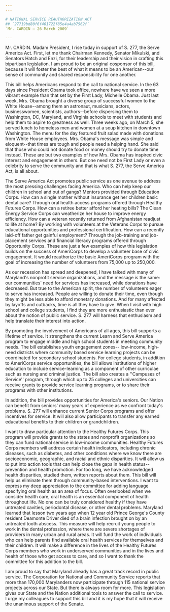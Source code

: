 ```yaml
---
---

# NATIONAL SERVICE REAUTHORIZATION ACT
## `27719bd80f6f401722f85e4a4ab7562f`
`Mr. CARDIN — 26 March 2009`

---
```



Mr. CARDIN. Madam President, I rise today in support of S. 277, the 
Serve America Act. First, let me thank Chairman Kennedy, Senator 
Mikulski, and Senators Hatch and Enzi, for their leadership and their 
vision in crafting this bipartisan legislation. I am proud to be an 
original cosponsor of this bill, because it will foster the best of 
what it means to be an American--our sense of community and shared 
responsibility for one another.

This bill helps Americans respond to the call to national service. In 
the 63 days since President Obama took office, nowhere have we seen a 
more vibrant example than that set by the First Lady, Michelle Obama. 
Just last week, Mrs. Obama brought a diverse group of successful women 
to the White House--among them an astronaut, musicians, actors, 
businesswomen, scientists, authors--before dispersing them to 
Washington, DC, Maryland, and Virginia schools to meet with students 
and help them to aspire to greatness as well. Three weeks ago, on March 
5, she served lunch to homeless men and women at a soup kitchen in 
downtown Washington. The menu for the day featured fruit salad made 
with donations from White House employees. Mrs. Obama's message was 
simple and eloquent--that times are tough and people need a helping 
hand. She said that those who could not donate food or money should try 
to donate time instead. These are but two examples of how Mrs. Obama 
has inspired civic interest and engagement in others. But one need not 
be First Lady or even a celebrity to serve the community and that is 
what S. 277, the Serve America Act, is all about.

The Serve America Act promotes public service as one avenue to 
address the most pressing challenges facing America. Who can help keep 
our children in school and out of gangs? Mentors provided through 
Education Corps. How can a single mother without insurance get her 
children basic dental care? Through oral health access programs offered 
through Healthy Futures Corps. How can a retiree better afford her 
heating bills? The Clean Energy Service Corps can weatherize her house 
to improve energy efficiency. How can a veteran recently returned from 
Afghanistan readjust to life at home? By working with volunteers at the 
Veterans Corps to pursue educational opportunities and professional 
certification. How can a recently laid-off father get gainful 
employment? Through the job-training and job-placement services and 
financial literacy programs offered through Opportunity Corps. These 
are just a few examples of how this legislation builds on the success 
of AmeriCorps to develop a volunteer base of civic engagement. It would 
reauthorize the basic AmeriCorps program with the goal of increasing 
the number of volunteers from 75,000 up to 250,000.

As our recession has spread and deepened, I have talked with many of 
Maryland's nonprofit service organizations, and the message is the 
same: our communities' need for services has increased, while donations 
have decreased. But true to the American spirit, the number of 
volunteers eager to serve has increased. People are willing to donate 
their time, even though they might be less able to afford monetary 
donations. And for many affected by layoffs and cutbacks, time is all 
they have to give. When I visit with high school and college students, 
I find they are more enthusiastic than ever about the notion of public 
service. S. 277 will harness that enthusiasm and help translate their 
interest into action.

By promoting the involvement of Americans of all ages, this bill 
supports a lifetime of service. It strengthens the current Learn and 
Serve America program to engage middle and high school students in 
meeting community needs. The bill establishes youth engagement zones--
low-income, high-need districts where community based service learning 
projects can be coordinated for secondary school students. For college 
students, in addition to AmeriCorps service opportunities, the bill 
allows institutions of higher education to include service-learning as 
a component of other curriculae such as nursing and criminal justice. 
The bill also creates a ''Campuses of Service'' program, through which 
up to 25 colleges and universities can receive grants to provide 
service learning programs, or to share their programs with other 
institutions.

In addition, the bill provides opportunities for America's seniors. 
Our Nation can benefit from seniors' many years of experience as we 
confront today's problems. S. 277 will enhance current Senior Corps 
programs and offer incentives for service. It will also allow 
participants to transfer any earned educational benefits to their 
children or grandchildren.

I want to draw particular attention to the Healthy Futures Corps. 
This program will provide grants to the states and nonprofit 
organizations so they can fund national service in low-income 
communities. Healthy Futures Corps members will address certain health 
indicators, including chronic diseases, such as diabetes, and other 
conditions where we know there are socioeconomic, geographic, and 
racial and ethnic disparities. It will allow us to put into action 
tools that can help close the gaps in health status--prevention and 
health promotion. For too long, we have acknowledged health 
disparities, studied them, written reports about them. This bill will 
help us eliminate them through community-based interventions. I want to 
express my deep appreciation to the committee for adding language 
specifying oral health as an area of focus. Often overlooked when we 
consider health care, oral health is an essential component of health 
throughout life. No one can be truly considered healthy if they have 
untreated cavities, periodontal disease, or other dental problems. 
Maryland learned that lesson two years ago when 12 year old Prince 
George's County resident Deamonte Driver died of a brain infection 
brought on by an untreated tooth abscess. This measure will help 
recruit young people to work in the dental profession, where there are 
severe shortages of providers in many urban and rural areas. It will 
fund the work of individuals who can help parents find available oral 
health services for themselves and their children. It will make a 
difference in the lives of the Healthy Futures Corps members who work 
in underserved communities and in the lives and health of those who get 
access to care, and so I want to thank the committee for this addition 
to the bill.

I am proud to say that Maryland already has a great track record in 
public service. The Corporation for National and Community Service 
reports that more than 170,000 Marylanders now participate through 115 
national service projects across our State. But there is always room 
for more. This legislation gives our State and the Nation additional 
tools to answer the call to service. I urge my colleagues to support 
this bill and it is my hope that it will receive the unanimous support 
of the Senate.